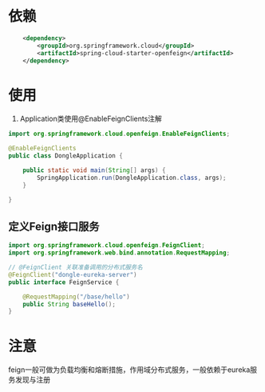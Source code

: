# 依赖
```xml
    <dependency>
        <groupId>org.springframework.cloud</groupId>
        <artifactId>spring-cloud-starter-openfeign</artifactId>
    </dependency>
```
# 使用
1. Application类使用@EnableFeignClients注解
```java
import org.springframework.cloud.openfeign.EnableFeignClients;

@EnableFeignClients
public class DongleApplication {

    public static void main(String[] args) {
        SpringApplication.run(DongleApplication.class, args);
    }

}
```
## 定义Feign接口服务
```java
import org.springframework.cloud.openfeign.FeignClient;
import org.springframework.web.bind.annotation.RequestMapping;

// @FeignClient 关联准备调用的分布式服务名
@FeignClient("dongle-eureka-server")
public interface FeignService {

    @RequestMapping("/base/hello")
    public String baseHello();
}
```
# 注意
feign一般可做为负载均衡和熔断措施，作用域分布式服务，一般依赖于eureka服务发现与注册